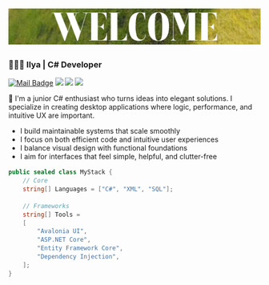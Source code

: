 <h1 align="center"><img src=Assets/welcome_badge.png/></h1>

### 👨🏻‍💻 Ilya | C# Developer
[![Mail Badge](https://img.shields.io/badge/-gmail-c14438?style=flat&logo=Gmail&logoColor=white&link=mailto:exoseamoth@gmail.com)](mailto:exoseamoth@gmail.com)
![](https://visitor-badge.laobi.icu/badge?page_id=ExoSeamoth.ExoSeamoth)
![](https://img.shields.io/github/stars/ExoSeamoth?color=fefb7b&logo=Undertale)
![](https://img.shields.io/github/followers/ExoSeamoth?color=27da6b&logo=Handshake)

👋 I'm a junior C# enthusiast who turns ideas into elegant solutions. I specialize in creating desktop applications where logic, performance, and intuitive UX are important.

- I build maintainable systems that scale smoothly
- I focus on both efficient code and intuitive user experiences
- I balance visual design with functional foundations
- I aim for interfaces that feel simple, helpful, and clutter-free

<img align="right" alt="" height="165"  src="https://github-readme-stats.vercel.app/api?username=ExoSeamoth&show_icons=true&theme=apprentice&count_private=true&rank_icon=github"/>

```csharp
public sealed class MyStack {
    // Core
    string[] Languages = ["C#", "XML", "SQL"];
  
    // Frameworks
    string[] Tools =
    [ 
        "Avalonia UI", 
        "ASP.NET Core", 
        "Entity Framework Core", 
        "Dependency Injection",
    ];
}
```
